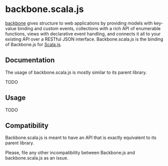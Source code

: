 backbone.scala.js
==============

[backbone](http://backbonejs.org/) gives structure to web applications by providing models with key-value binding and custom events, collections with a rich API of enumerable functions, views with declarative event handling, and connects it all to your existing API over a RESTful JSON interface. Backbone.scala.js is the binding of Backbone.js for [Scala.js](http://www.scala-js.org/).

Documentation
-------------

The usage of backbone.scala.js is mostly similar to its parent library.

TODO

Usage
-----

TODO


Compatibility
-------------

Backbone.scala.js is meant to have an API that is exactly equivalent to its parent library.

Please, file any other incompatibility between Backbone.js and backbone.scala.js as an issue.